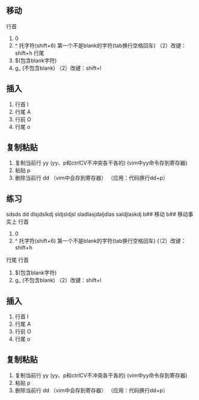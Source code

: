 ## 移动
行首
1. 0
2. ^ 托字符(shift+6)  第一个不是blank的字符(tab换行空格回车)
   （2）改键：  shift+h
行尾
1. $(包含blank字符)
2. g_ (不包含blank)
  （2）改键：shift+l
## 插入
1. 行首 I  
2. 行尾 A
3. 行前 O
4. 行尾 o

## 复制粘贴
1. 复制当前行 yy
  (yy、p和ctrlCV不冲突各干各的)
  (vim中yy命令存到寄存器)
2. 粘贴 p
3. 删除当前行 dd
  （vim中会存到寄存器）
  （应用：代码换行dd+p）


## 练习
sdsds
dd
dlsjdslkdj  sldjsldjsl sladlasjdaljdlas saldjlaskdj
b## 移动
b## 移动事实上
行首
1. 0
2. ^ 托字符(shift+6)  第一个不是blank的字符(tab换行空格回车)
   {（2）改键：  shift+h

行尾
行首
1. $(包含blank字符)
2. g_ (不包含blank)
  （2）改键：shift+l
## 插入
1. 行首 I  
2. 行尾 A
3. 行前 O
4. 行尾 o

## 复制粘贴
1. 复制当前行 yy
  (yy、p和ctrlCV不冲突各干各的)
  (vim中yy命令存到寄存器)
2. 粘贴 p
3. 删除当前行 dd
  （vim中会存到寄存器）
  （应用：代码换行dd+p）


  <!-- "vim.normalModeKeyBindings": [
    {
      "before": [
        "H"
      ],
      "after": [
        "^"
      ]
    },
    {


      "before": [
        
        "L"
      ],
      "after": [
        "g",
        "_"
      ]
    },
  ] -->